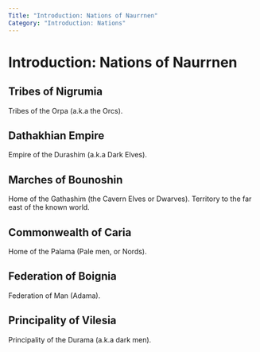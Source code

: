 ```yaml
---
Title: "Introduction: Nations of Naurrnen"
Category: "Introduction: Nations"
---
```


# Introduction: Nations of Naurrnen


## Tribes of Nigrumia
Tribes of the Orpa (a.k.a the Orcs).

## Dathakhian Empire
Empire of the Durashim (a.k.a Dark Elves).

## Marches of Bounoshin
Home of the Gathashim (the Cavern Elves or Dwarves). Territory to the far east of the known world.

## Commonwealth of Caria
Home of the Palama (Pale men, or Nords).

## Federation of Boignia
Federation of Man (Adama).

## Principality of Vilesia
Principality of the Durama (a.k.a dark men).


